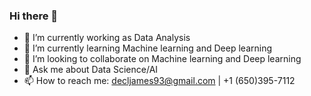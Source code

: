 ### Hi there 👋

<!--
**Declerus/Declerus** is a ✨ _special_ ✨ repository because its `README.md` (this file) appears on your GitHub profile.

Here are some ideas to get you started:

- 🔭 I’m currently working on Data Analysis
- 🌱 I’m currently learning Machine learning and Deep learning
- 👯 I’m looking to collaborate on Machine learning and Deep learning
- 🤔 I’m looking for help with 
- 💬 Ask me about Data Science/AI
- 📫 How to reach me: ...
- 😄 Pronouns: he/him
- ⚡ Fun fact: ...
-->
- 🔭 I’m currently working as Data Analysis
- 🌱 I’m currently learning Machine learning and Deep learning
- 👯 I’m looking to collaborate on Machine learning and Deep learning
- 💬 Ask me about Data Science/AI
- 📫 How to reach me: decljames93@gmail.com | +1 (650)395-7112
